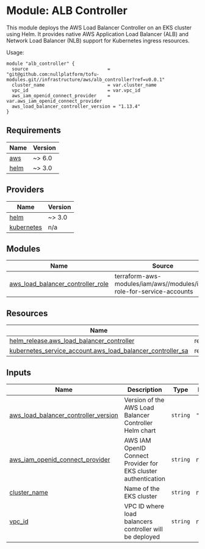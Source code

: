 # Module: ALB Controller

This module deploys the AWS Load Balancer Controller on an EKS cluster using Helm. It provides native AWS Application Load Balancer (ALB) and Network Load Balancer (NLB) support for Kubernetes ingress resources.

Usage:

```hcl
module "alb_controller" {
  source                             = "git@github.com:nullplatform/tofu-modules.git//infrastructure/aws/alb_controller?ref=v0.0.1"
  cluster_name                       = var.cluster_name
  vpc_id                             = var.vpc_id
  aws_iam_openid_connect_provider    = var.aws_iam_openid_connect_provider
  aws_load_balancer_controller_version = "1.13.4"
}
```

<!-- BEGIN_TF_DOCS -->
## Requirements

| Name | Version |
|------|---------|
| <a name="requirement_aws"></a> [aws](#requirement\_aws) | ~> 6.0 |
| <a name="requirement_helm"></a> [helm](#requirement\_helm) | ~> 3.0 |

## Providers

| Name | Version |
|------|---------|
| <a name="provider_helm"></a> [helm](#provider\_helm) | ~> 3.0 |
| <a name="provider_kubernetes"></a> [kubernetes](#provider\_kubernetes) | n/a |

## Modules

| Name | Source | Version |
|------|--------|---------|
| <a name="module_aws_load_balancer_controller_role"></a> [aws_load_balancer_controller_role](#module\_aws_load_balancer_controller_role) | terraform-aws-modules/iam/aws//modules/iam-role-for-service-accounts | ~> 6.0 |

## Resources

| Name | Type |
|------|------|
| [helm_release.aws_load_balancer_controller](https://registry.terraform.io/providers/hashicorp/helm/latest/docs/resources/release) | resource |
| [kubernetes_service_account.aws_load_balancer_controller_sa](https://registry.terraform.io/providers/hashicorp/kubernetes/latest/docs/resources/service_account) | resource |

## Inputs

| Name | Description | Type | Default | Required |
|------|-------------|------|---------|:--------:|
| <a name="input_aws_load_balancer_controller_version"></a> [aws_load_balancer_controller_version](#input\_aws_load_balancer_controller_version) | Version of the AWS Load Balancer Controller Helm chart | `string` | `"1.13.4"` | no |
| <a name="input_aws_iam_openid_connect_provider"></a> [aws\_iam\_openid\_connect\_provider](#input\_aws\_iam\_openid\_connect\_provider) | AWS IAM OpenID Connect Provider for EKS cluster authentication | `string` | n/a | yes |
| <a name="input_cluster_name"></a> [cluster\_name](#input\_cluster\_name) | Name of the EKS cluster | `string` | n/a | yes |
| <a name="input_vpc_id"></a> [vpc\_id](#input\_vpc\_id) | VPC ID where load balancers controller will be deployed | `string` | n/a | yes |
<!-- END_TF_DOCS -->